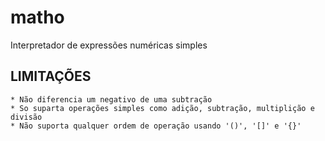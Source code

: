 # matho
Interpretador de expressões numéricas simples

## LIMITAÇÕES
    * Não diferencia um negativo de uma subtração
    * So suparta operações simples como adição, subtração, multiplição e divisão
    * Não suporta qualquer ordem de operação usando '()', '[]' e '{}'
